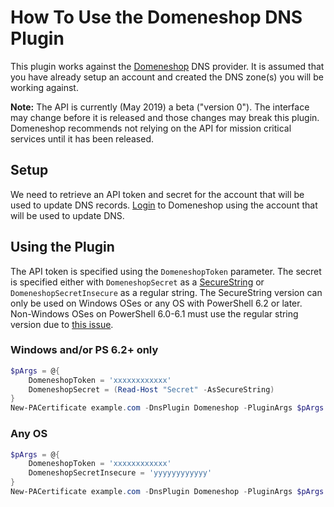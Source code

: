 # How To Use the Domeneshop DNS Plugin

This plugin works against the [Domeneshop](https://domene.shop/) DNS provider. It is assumed that you have already setup an account and created the DNS zone(s) you will be working against.

**Note:** The API is currently (May 2019) a beta ("version 0"). The interface may change before it is released and those changes may break this plugin. Domeneshop recommends not relying on the API for mission critical services until it has been released.

## Setup

We need to retrieve an API token and secret for the account that will be used to update DNS records. [Login](https://www.domeneshop.no/admin?view=api) to Domeneshop using the account that will be used to update DNS.

## Using the Plugin

The API token is specified using the `DomeneshopToken` parameter. The secret is specified either with `DomeneshopSecret` as a [SecureString](https://docs.microsoft.com/en-us/dotnet/api/system.security.securestring) or `DomeneshopSecretInsecure` as a regular string. The SecureString version can only be used on Windows OSes or any OS with PowerShell 6.2 or later. Non-Windows OSes on PowerShell 6.0-6.1 must use the regular string version due to [this issue](https://github.com/PowerShell/PowerShell/issues/1654).

### Windows and/or PS 6.2+ only

```powershell
$pArgs = @{
    DomeneshopToken = 'xxxxxxxxxxxx'
    DomeneshopSecret = (Read-Host "Secret" -AsSecureString)
}
New-PACertificate example.com -DnsPlugin Domeneshop -PluginArgs $pArgs
```

### Any OS

```powershell
$pArgs = @{
    DomeneshopToken = 'xxxxxxxxxxxx'
    DomeneshopSecretInsecure = 'yyyyyyyyyyyy'
}
New-PACertificate example.com -DnsPlugin Domeneshop -PluginArgs $pArgs
```
